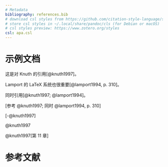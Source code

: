 ```yaml
---
# Metadata
bibliography: references.bib
# download csl styles from https://github.com/citation-style-language/styles
# store csl styles in ~/.local/share/pandoc/cls (for Debian or macOS)
# csl styles preview: https://www.zotero.org/styles
csl: apa.csl
---
```


# 示例文档

这是对 Knuth 的引用[@knuth1997]。  

Lamport 的 LaTeX 系统也很重要[@lamport1994, p. 310]。

同时引用[@knuth1997; @lamport1994]。

[参考 @knuth1997; 同时 @lamport1994, p. 310]

[-@knuth1997]

@knuth1997

@knuth1997[第 11 章]

# 参考文献

<!-- 这里会自动生成参考文献列表 -->